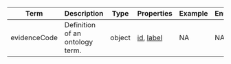 |Term | Description | Type | Properties | Example | Enum|
| ---| ---| ---| ---| ---| --- |
| evidenceCode | Definition of an ontology term. | object | [id](./id.md), [label](./label.md) | NA | NA|
